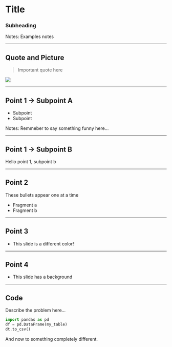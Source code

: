 # Title
### Subheading

Notes: Examples notes

---

## Quote and Picture

> Important quote here 

<img src="images/git_head.png" />

---

## Point 1 -> Subpoint A

* Subpoint
* Subpoint

Notes: Remmeber to say something funny here...

------

## Point 1 -> Subpoint B

Hello point 1, subpoint b

---

## Point 2

These bullets appear one at a time

* Fragment a <!-- .element: class="fragment" data-fragment-index="1" -->
* Fragment b <!-- .element: class="fragment" data-fragment-index="2" -->

---

<!-- .slide: data-background="#81ceff" -->
## Point 3

* This slide is a different color!

---

<!-- .slide: data-background-image="images/bg_basics.png" -->
## Point 4

* This slide has a background

---

## Code

Describe the problem here...

```python
import pandas as pd
df = pd.DataFrame(my_table)
dt.to_csv()
```

And now to something completely different.


